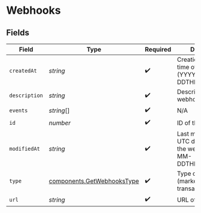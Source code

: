 # Webhooks


## Fields

| Field                                                                     | Type                                                                      | Required                                                                  | Description                                                               | Example                                                                   |
| ------------------------------------------------------------------------- | ------------------------------------------------------------------------- | ------------------------------------------------------------------------- | ------------------------------------------------------------------------- | ------------------------------------------------------------------------- |
| `createdAt`                                                               | *string*                                                                  | :heavy_check_mark:                                                        | Creation UTC date-time of the webhook (YYYY-MM-DDTHH:mm:ss.SSSZ)          | 2016-12-01T12:50:00Z                                                      |
| `description`                                                             | *string*                                                                  | :heavy_check_mark:                                                        | Description of the webhook                                                | Webhook triggered on campaign openings                                    |
| `events`                                                                  | *string*[]                                                                | :heavy_check_mark:                                                        | N/A                                                                       | opens,clicks                                                              |
| `id`                                                                      | *number*                                                                  | :heavy_check_mark:                                                        | ID of the webhook                                                         | 654                                                                       |
| `modifiedAt`                                                              | *string*                                                                  | :heavy_check_mark:                                                        | Last modification UTC date-time of the webhook (YYYY-MM-DDTHH:mm:ss.SSSZ) | 2017-05-12T13:15:00Z                                                      |
| `type`                                                                    | [components.GetWebhooksType](../../models/shared/getwebhookstype.md)      | :heavy_check_mark:                                                        | Type of webhook (marketing or transactional)                              | marketing                                                                 |
| `url`                                                                     | *string*                                                                  | :heavy_check_mark:                                                        | URL of the webhook                                                        | http://requestb.in/173lyyx1                                               |